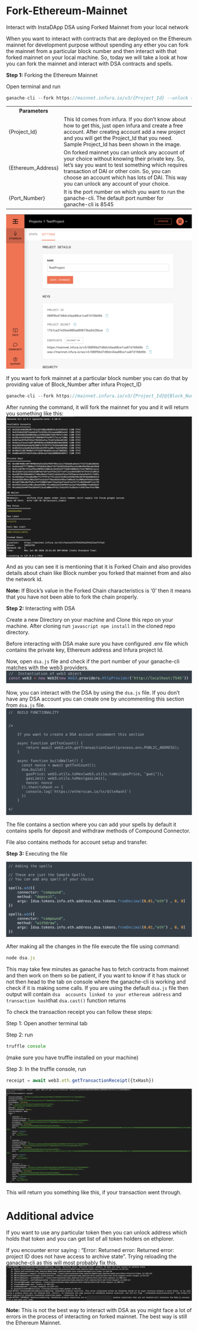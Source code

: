# Fork-Ethereum-Mainnet
Interact with InstaDApp DSA using Forked Mainnet from your local network

When you want to interact with contracts that are deployed on the Ethereum mainnet for development purpose without spending any ether you can fork the mainnet from a particular block number and then interact with that forked mainnet on your local machine.
So, today we will take a look at how you can fork the mainnet and interact with DSA contracts and spells.

**Step 1:** Forking the Ethereum Mainnet

Open terminal and run

```javascript
ganache-cli --fork https://mainnet.infura.io/v3/{Project_Id} --unlock {Ethereum_Address} -p {Port_Number} --networkId 1
```
<table class="table">
<tr>
<th>Parameters</th>
<th>  </th> 
</tr>
<tr>
<tr>
<td>{Project_Id}</td>
<td>This Id comes from infura. If you don’t know about how to get this, just open infura and create a free account. After creating account add a new project and you will get the Project_Id that you need. Sample Project_Id has been shown in the image.
</td>
<tr>
<tr>
<td>{Ethereum_Address}</td>
<td>On forked mainnet you can unlock any account of your choice without knowing their private key. So, let’s say you want to test  something which requires transaction of DAI or other coin. So, you can choose an account which has lots of DAI. This way you can unlock any account of your choice.
</td>
</tr>
<tr>
<td>{Port_Number}</td>
<td>It is the port number on which you want to run the ganache-cli. The default port number for ganache-cli is 8545</td>
</tr>
</table>


![alt text](https://github.com/destroyersrt/InstaDapp_Compound/blob/master/Screenshot%202020-06-09%20at%2012.19.55%20AM.png)


If you want to fork mainnet at a particular block number you can do that by providing value of Block_Number after infura Project_ID

```javascript
ganache-cli --fork https://mainnet.infura.io/v3/{Project_Id}@{Block_Number} --unlock {Ethereum_Address} -p {Port_Number} --networkId 1
```

After running the command, it will fork the mainnet for you and it will return you something like this:
![alt text](https://github.com/destroyersrt/InstaDapp_Compound/blob/master/Screenshot%202020-06-09%20at%2012.30.06%20AM.png)

And as you can see it is mentioning that it is Forked Chain and also provides details about chain like Block number you forked that mainnet from and also the network id.

**Note:** If Block’s value in the Forked Chain characteristics is ‘0’ then it means that you have not been able to fork the chain properly.

**Step 2:** Interacting with DSA

Create a new Directory on your machine and Clone this repo on your machine.
After cloning run ```javascript npm install``` in the cloned repo directory.

Before interacting with DSA make sure you have configured .env file which contains the private key, Ethereum address and Infura project Id.

Now, open `dsa.js` file and check if the port number of your ganache-cli matches with the web3 providers.
![alt text](https://github.com/destroyersrt/InstaDapp_Compound/blob/master/Screenshot%202020-06-09%20at%201.07.52%20AM.png)

Now, you can interact with the DSA by using the `dsa.js` file. If you don’t have any DSA account you can create one by uncommenting this section from `dsa.js` file.
![alt text](https://github.com/destroyersrt/InstaDapp_Compound/blob/master/Screenshot%202020-06-09%20at%201.34.30%20PM.png)

The file contains a section where you can add your spells by default it contains spells for deposit and withdraw methods of Compound Connector.

File also contains methods for account setup and transfer.

**Step 3:** Executing the file

![alt text](https://github.com/destroyersrt/InstaDapp_Compound/blob/master/Screenshot%202020-06-09%20at%201.10.45%20AM.png)

After making all the changes in the file execute the file using command:
```javascript
node dsa.js
```
This may take few minutes as ganache has to fetch contracts from mainnet and then work on them so be patient, if you want to know if it has stuck or not then head to the tab on console where the ganache-cli is working and check if it is making some calls.
If you are using the default `dsa.js` file then output will contain `dsa  accounts linked to your ethereum address` and `transaction hash`that `dsa.cast()` function returns 

To check the transaction receipt you can follow these steps: 


Step 1: Open another terminal tab

Step 2: run 
```javascript
truffle console
``` 
(make sure you have truffle installed on your machine)

Step 3: In the truffle console, run 

```javascript
receipt = await web3.eth.getTransactionReceipt({txHash})
```
![alt text](https://github.com/destroyersrt/InstaDapp_Compound/blob/master/Screenshot%202020-06-09%20at%201.33.36%20PM.png)

This will return you something like this, if your transaction went through.

# Additional advice
If you want to use any particular token then you can unlock address which holds that token and you can get list of all token holders on 
ethplorer.

If you encounter error saying : “Error: Returned error: Returned error: project ID does not have access to archive state”. Trying reloading the ganache-cli as this will most probably fix this.
![alt text](https://github.com/destroyersrt/InstaDapp_Compound/blob/master/Screenshot%202020-06-09%20at%201.33.05%20PM.png)

**Note:** This is not the best way to interact with DSA as you might face a lot of errors in the process of interacting on forked mainnet. The best way is still the Ethereum Mainnet.
